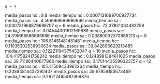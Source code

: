 
    q = 4
media_pasos hc::  9.8
media_tiempo hc::  0.0007131099700927734
media_pasos sa::  4.566666666666666
media_tiempo sa::  0.000731968879699707
    q = 6
media_pasos hc::  72.37931034482759
media_tiempo hc::  0.04544001612169989
media_pasos sa::  24.316666666666666
media_tiempo sa::  0.03890032370885213
    q = 8
media_pasos hc::  106.81481481481481
media_tiempo hc::  0.11035302538930634
media_pasos sa::  39.842696629213485
media_tiempo sa::  0.12221104375432047
    q = 10
media_pasos hc::  104.41758241758242
media_tiempo hc::  0.1248991384611025
media_pasos sa::  39.71186440677966
media_tiempo sa::  0.17014435590323757
    q = 12
media_pasos hc::  105.41509433962264
media_tiempo hc::  0.20894814437290407
media_pasos sa::  39.97959183673469
media_tiempo sa::  0.28712465487369876